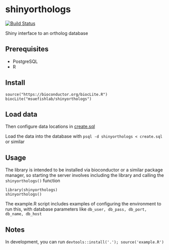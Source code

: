 # shinyorthologs

[![Build Status](https://travis-ci.org/msuefishlab/shinyorthologs.svg?branch=master)](https://travis-ci.org/msuefishlab/shinyorthologs)<Paste>

Shiny interface to an ortholog database

## Prerequisites

- PostgreSQL
- R


## Install

    source("https://bioconductor.org/biocLite.R")
    biocLite("msuefishlab/shinyorthologs")


## Load data

Then configure data locations in [create.sql](https://github.com/msuefishlab/shinyorthologs/tree/master/create.sql)

Load the data into the database with `psql -d shinyorthologs < create.sql` or similar


## Usage

The library is intended to be installed via bioconductor or a similar package manager, so starting the server involves including the library and calling the `shinyorthologs()` function

    library(shinyorthologs)
    shinyorthologs()

The example.R script includes examples of configuring the environment to run this, with database parameters like `db_user, db_pass, db_port, db_name, db_host`

## Notes

In development, you can run `devtools::install('.'); source('example.R')`
